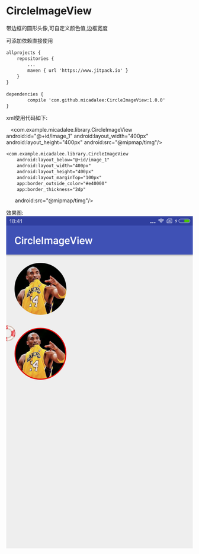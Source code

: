 # CircleImageView
带边框的圆形头像,可自定义颜色值,边框宽度

可添加依赖直接使用

	allprojects {
		repositories {
			...
			maven { url 'https://www.jitpack.io' }
		}
	}

  	dependencies {
	        compile 'com.github.micadalee:CircleImageView:1.0.0'
	}
	
xml使用代码如下:

    <com.example.micadalee.library.CircleImageView
       android:id="@+id/image_1"
       android:layout_width="400px"
       android:layout_height="400px"
       android:src="@mipmap/timg"/>

    <com.example.micadalee.library.CircleImageView
        android:layout_below="@+id/image_1"
        android:layout_width="400px"
        android:layout_height="400px"
        android:layout_marginTop="100px"
        app:border_outside_color="#e40000"
        app:border_thickness="2dp"
        android:src="@mipmap/timg"/>
	
效果图:
![image](https://github.com/micadalee/CircleImageView/blob/master/Screenshot.png)
